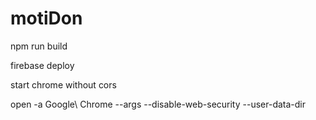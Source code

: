 # motiDon

npm run build

firebase deploy

start chrome without cors

open -a Google\ Chrome --args --disable-web-security --user-data-dir